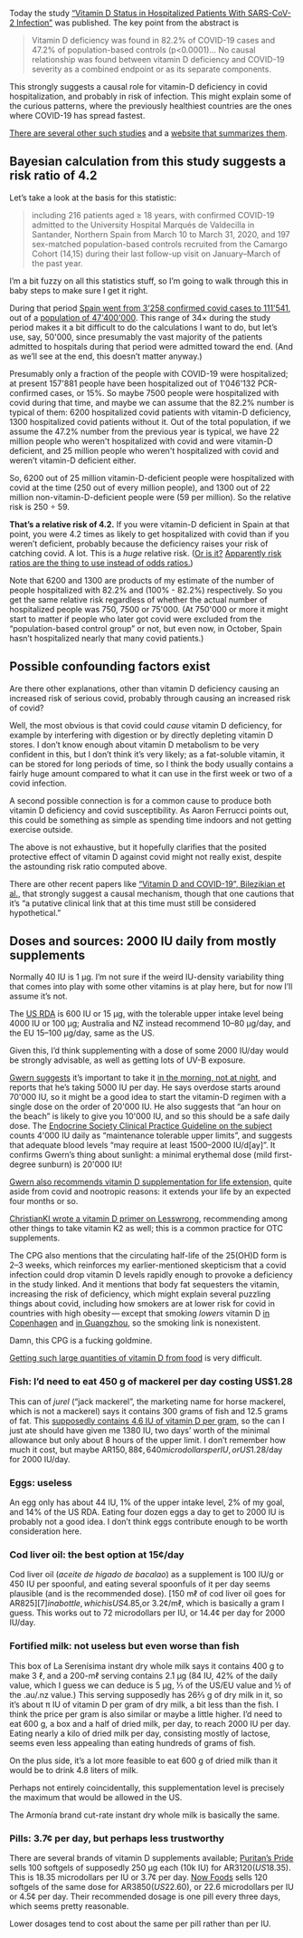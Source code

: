 Today the study [“Vitamin D Status in Hospitalized Patients With
SARS-CoV-2 Infection”][0] was published.  The key point from the
abstract is

>  Vitamin D deficiency was found in 82.2% of COVID-19 cases and 47.2%
>  of population-based controls (p<0.0001)… No causal relationship was
>  found between vitamin D deficiency and COVID-19 severity as a
>  combined endpoint or as its separate components.

[0]: https://academic.oup.com/jcem/advance-article/doi/10.1210/clinem/dgaa733/5934827

This strongly suggests a causal role for vitamin-D deficiency in covid
hospitalization, and probably in risk of infection.  This might
explain some of the curious patterns, where the previously healthiest
countries are the ones where COVID-19 has spread fastest.

[There are several other such studies][9] and a [website that
summarizes them][20].

[9]: https://en.wikipedia.org/wiki/Management_of_COVID-19#Vitamin_D
[20]: https://vitamin-d-covid.shotwell.ca/

Bayesian calculation from this study suggests a risk ratio of 4.2
-----------------------------------------------------------------

Let’s take a look at the basis for this statistic:

> including 216 patients aged ≥ 18 years, with confirmed COVID-19
> admitted to the University Hospital Marqués de Valdecilla in
> Santander, Northern Spain from March 10 to March 31, 2020, and 197
> sex-matched population-based controls recruited from the Camargo
> Cohort (14,15) during their last follow-up visit on January–March of
> the past year.

I’m a bit fuzzy on all this statistics stuff, so I’m going to walk
through this in baby steps to make sure I get it right.

During that period [Spain went from 3'258 confirmed covid cases to
111'541][1], out of a [population of 47'400'000][2].  This range of
34× during the study period makes it a bit difficult to do the
calculations I want to do, but let’s use, say, 50'000, since
presumably the vast majority of the patients admitted to hospitals
during that period were admitted toward the end.  (And as we’ll see at
the end, this doesn’t matter anyway.)

[1]: https://en.wikipedia.org/wiki/COVID-19_pandemic_in_Spain
[2]: https://en.wikipedia.org/wiki/Spain

Presumably only a fraction of the people with COVID-19 were
hospitalized; at present 157'881 people have been hospitalized out of
1'046'132 PCR-confirmed cases, or 15%.  So maybe 7500 people were
hospitalized with covid during that time, and maybe we can assume that
the 82.2% number is typical of them: 6200 hospitalized covid patients
with vitamin-D deficiency, 1300 hospitalized covid patients without
it.  Out of the total population, if we assume the 47.2% number from
the previous year is typical, we have 22 million people who weren't
hospitalized with covid and were vitamin-D deficient, and 25 million
people who weren't hospitalized with covid and weren’t vitamin-D
deficient either.

So, 6200 out of 25 million vitamin-D-deficient people were
hospitalized with covid at the time (250 out of every million people),
and 1300 out of 22 million non-vitamin-D-deficient people were (59 per
million).  So the relative risk is 250 ÷ 59.

**That’s a relative risk of 4.2.** If you were vitamin-D deficient in
Spain at that point, you were 4.2 times as likely to get hospitalized
with covid than if you weren’t deficient, probably because the
deficiency raises your risk of catching covid.  A lot.  This is a
*huge* relative risk.  ([Or is it?][3] [Apparently risk ratios are the
thing to use instead of odds ratios.][4])

[3]: https://slatestarcodex.com/2020/04/07/never-tell-me-the-odds-ratio/
[4]: http://itre.cis.upenn.edu/~myl/languagelog/archives/004767.html

Note that 6200 and 1300 are products of my estimate of the number of
people hospitalized with 82.2% and (100% - 82.2%) respectively.  So
you get the same relative risk regardless of whether the actual number
of hospitalized people was 750, 7500 or 75'000.  (At 750'000 or more
it might start to matter if people who later got covid were excluded
from the “population-based control group” or not, but even now, in
October, Spain hasn’t hospitalized nearly that many covid patients.)

Possible confounding factors exist
----------------------------------

Are there other explanations, other than vitamin D deficiency causing
an increased risk of serious covid, probably through causing an
increased risk of covid?

Well, the most obvious is that covid could *cause* vitamin D
deficiency, for example by interfering with digestion or by directly
depleting vitamin D stores.  I don’t know enough about vitamin D
metabolism to be very confident in this, but I don’t think it’s very
likely; as a fat-soluble vitamin, it can be stored for long periods of
time, so I think the body usually contains a fairly huge amount
compared to what it can use in the first week or two of a covid
infection.

A second possible connection is for a common cause to produce both
vitamin D deficiency and covid susceptibility.  As Aaron Ferrucci
points out, this could be something as simple as spending time indoors
and not getting exercise outside.

The above is not exhaustive, but it hopefully clarifies that the
posited protective effect of vitamin D against covid might not really
exist, despite the astounding risk ratio computed above.

There are other recent papers like [“Vitamin D and COVID-19”,
Bilezikian et al.,][8] that strongly suggest a causal mechanism,
though that one cautions that it’s “a putative clinical link that at
this time must still be considered hypothetical.”

[8]: https://pubmed.ncbi.nlm.nih.gov/32755992/

Doses and sources: 2000 IU daily from mostly supplements
--------------------------------------------------------

Normally 40 IU is 1 μg.  I’m not sure if the weird IU-density
variability thing that comes into play with some other vitamins is at
play here, but for now I’ll assume it’s not.

The [US RDA][6] is 600 IU or 15 μg, with the tolerable upper intake
level being 4000 IU or 100 μg; Australia and NZ instead recommend
10–80 μg/day, and the EU 15–100 μg/day, same as the US.

[6]: https://en.wikipedia.org/wiki/Vitamin_D#Recommended_levels

Given this, I’d think supplementing with a dose of some 2000 IU/day
would be strongly advisable, as well as getting lots of UV-B exposure.

[Gwern suggests][12] it’s important to take it [in the morning, not at
night][18], and reports that he’s taking 5000 IU per day.  He says
overdose starts around 70'000 IU, so it might be a good idea to start
the vitamin-D regimen with a single dose on the order of 20'000 IU.
He also suggests that “an hour on the beach” is likely to give you
10'000 IU, and so this should be a safe daily dose.  The [Endocrine
Society Clinical Practice Guideline on the subject][14] counts 4'000
IU daily as “maintenance tolerable upper limits”, and suggests that
adequate blood levels “may require at least 1500–2000 IU/d[ay]”.  It
confirms Gwern’s thing about sunlight: a minimal erythemal dose (mild
first-degree sunburn) is 20'000 IU!

[Gwern also recommends vitamin D supplementation for life
extension,][17] quite aside from covid and nootropic reasons: it
extends your life by an expected four months or so.

[ChristianKI wrote a vitamin D primer on Lesswrong][13], recommending
among other things to take vitamin K2 as well; this is a common
practice for OTC supplements.

[12]: https://www.gwern.net/Nootropics#vitamin-d
[13]: https://www.lesswrong.com/posts/c5aycbSsSc38XWPEc/taking-vitamin-d3-with-k2-in-the-morning
[14]: https://academic.oup.com/jcem/article/96/7/1911/2833671 "Holick et al., J Clin Endocrinol Metab, July 2011, 96(7):1911–1930"
[17]: https://www.gwern.net/Longevity#vitamin-d
[18]: https://www.gwern.net/zeo/Vitamin-D

The CPG also mentions that the circulating half-life of the 25(OH)D
form is 2–3 weeks, which reinforces my earlier-mentioned skepticism
that a covid infection could drop vitamin D levels rapidly enough to
provoke a deficiency in the study linked.  And it mentions that body
fat sequesters the vitamin, increasing the risk of deficiency, which
might explain several puzzling things about covid, including how
smokers are at lower risk for covid in countries with high
obesity — except that smoking *lowers* vitamin D [in Copenhagen][15]
and [in Guangzhou][16], so the smoking link is nonexistent.

[15]: https://pubmed.ncbi.nlm.nih.gov/10602348/
[16]: library/smoking-vitamin-d-e010946.full.pdf "https://bmjopen.bmj.com/content/6/6/e010946"

Damn, this CPG is a fucking goldmine.

[Getting such large quantities of vitamin D from food][19] is very
difficult.

[19]: https://www.ncbi.nlm.nih.gov/pmc/articles/PMC3941824/

### Fish: I’d need to eat 450 g of mackerel per day costing US$1.28 ###

This can of _jurel_ (“jack mackerel”, the marketing name for horse
mackerel, which is not a mackerel) says it contains 300 grams of fish
and 12.5 grams of fat.  This [supposedly contains 4.6 IU of vitamin D
per gram][5], so the can I just ate should have given me 1380 IU, two
days’ worth of the minimal allowance but only about 8 hours of the
upper limit.  I don’t remember how much it cost, but maybe AR$150,
88¢, 640 microdollars per IU, or US$1.28/day for 2000 IU/day.

[5]: https://en.wikipedia.org/wiki/Vitamin_D#Sources

### Eggs: useless ###

An egg only has about 44 IU, 1% of the upper intake level, 2% of my
goal, and 14% of the US RDA.  Eating four dozen eggs a day to get to
2000 IU is probably not a good idea.  I don’t think eggs contribute
enough to be worth consideration here.

### Cod liver oil: the best option at 15¢/day ###

Cod liver oil (_aceite de higado de bacalao_) as a supplement is 100
IU/g or 450 IU per spoonful, and eating several spoonfuls of it per
day seems plausible (and is the recommended dose).  [150 mℓ of cod
liver oil goes for AR$825][7] in a bottle, which is US$4.85,or
3.2¢/mℓ, which is basically a gram I guess.  This works out to 72
microdollars per IU, or 14.4¢ per day for 2000 IU/day.

[7]: https://articulo.mercadolibre.com.ar/MLA-855290800-aceite-de-higado-de-bacalao-150-ml-_JM

### Fortified milk: not useless but even worse than fish ###

This box of La Serenísima instant dry whole milk says it contains
400 g to make 3 ℓ, and a 200-mℓ serving contains 2.1 μg (84 IU, 42% of
the daily value, which I guess we can deduce is 5 μg, ⅓ of the US/EU
value and ½ of the .au/.nz value.)  This serving supposedly has 26⅔ g
of dry milk in it, so it’s about π IU of vitamin D per gram of dry
milk, a bit less than the fish.  I think the price per gram is also
similar or maybe a little higher.  I’d need to eat 600 g, a box and a
half of dried milk, per day, to reach 2000 IU per day.  Eating nearly
a kilo of dried milk per day, consisting mostly of lactose, seems even
less appealing than eating hundreds of grams of fish.

On the plus side, it’s a lot more feasible to eat 600 g of dried milk
than it would be to drink 4.8 liters of milk.

Perhaps not entirely coincidentally, this supplementation level is
precisely the maximum that would be allowed in the US.

The Armonía brand cut-rate instant dry whole milk is basically the
same.

### Pills: 3.7¢ per day, but perhaps less trustworthy ###

There are several brands of vitamin D supplements available;
[Puritan’s Pride][10] sells 100 softgels of supposedly 250 μg each
(10k IU) for AR$3120 (US$18.35).  This is 18.35 microdollars per IU or
3.7¢ per day.  [Now Foods][11] sells 120 softgels of the same dose for
AR$3850 (US$22.60), or 22.6 microdollars per IU or 4.5¢ per day.
Their recommended dosage is one pill every three days, which seems
pretty reasonable.

[10]: https://articulo.mercadolibre.com.ar/MLA-856867705-puritans-vitamin-d3-250-mcg-10000-iu-x-100-softgels-_JM
[11]: https://articulo.mercadolibre.com.ar/MLA-858947870-now-foods-vitamin-d-3-10000-iu-x-120-softgels-lo-mejor-_JM

Lower dosages tend to cost about the same per pill rather than per IU.
